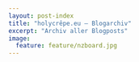 ```yaml
---
layout: post-index
title: "holycrêpe.eu — Blogarchiv"
excerpt: "Archiv aller Blogposts"
image:
  feature: feature/nzboard.jpg
---
```

